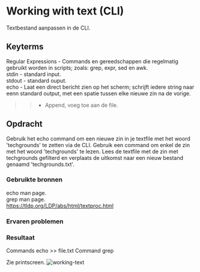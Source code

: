 # Working with text (CLI)
Textbestand aanpassen in de CLI.

## Keyterms
Regular Expressions - Commands en gereedschappen die regelmatig gebruikt worden in scripts; zoals: grep, expr, sed en awk. <br/>
stdin - standard input. <br/>
stdout - standard ouput. <br/>
echo - Laat een direct bericht zien op het scherm; schrijft iedere string naar eenn standard output, met een spatie tussen elke nieuwe zin na de vorige. <br/>
>> - Append, voeg toe aan de file. 

## Opdracht
Gebruik het echo command om een nieuwe zin in je textfile met het woord 'techgrounds' te zetten via de CLI. Gebruik een command om enkel de zin met het woord 'techgrounds' te lezen. Lees de textfile met de zin met techgrounds gefilterd en verplaats de uitkomst naar een nieuw bestand genaamd 'techgrounds.txt'. 

### Gebruikte bronnen
echo man page. <br/>
grep man page. <br/>
https://tldp.org/LDP/abs/html/textproc.html

### Ervaren problemen


### Resultaat
Commands echo >> file.txt
Command grep 

Zie printscreen. 
![working-text](https://user-images.githubusercontent.com/92883069/145215890-ab0347ea-658e-4096-9567-7f52b4557479.png)
